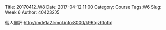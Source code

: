 Title: 20170412_W8
Date: 2017-04-12 11:00
Category: Course
Tags:W6
Slug: Week 6
Author: 40423205

個人自評:http://mde1a2.kmol.info:8000/k96tgzh1ofbl
